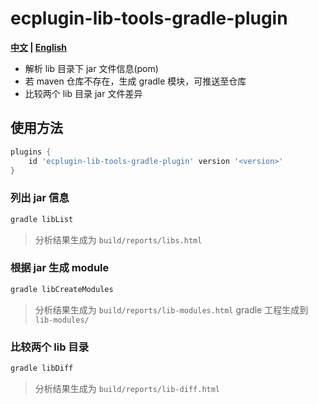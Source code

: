 # ecplugin-lib-tools-gradle-plugin

**[中文](README.md) | [English](README_en.md)**

- 解析 lib 目录下 jar 文件信息(pom)
- 若 maven 仓库不存在，生成 gradle 模块，可推送至仓库
- 比较两个 lib 目录 jar 文件差异

## 使用方法

```groovy
plugins {
    id 'ecplugin-lib-tools-gradle-plugin' version '<version>'
}
```

### 列出 jar 信息

```bash
gradle libList
```

> 分析结果生成为 `build/reports/libs.html`

### 根据 jar 生成 module

```bash
gradle libCreateModules
```

> 分析结果生成为 `build/reports/lib-modules.html`
> gradle 工程生成到 `lib-modules/`

### 比较两个 lib 目录

```bash
gradle libDiff
```

> 分析结果生成为 `build/reports/lib-diff.html`
